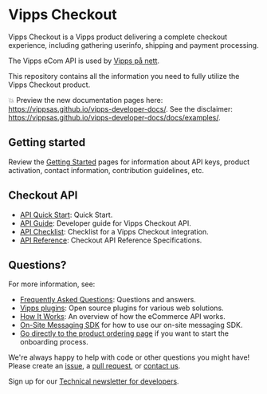<!-- START_METADATA
---
title: Introduction
sidebar_position: 1
---
END_METADATA -->

# Vipps Checkout

Vipps Checkout is a Vipps product delivering a complete checkout experience, including gathering userinfo, shipping and payment processing.

The Vipps eCom API is used by [Vipps på nett](https://vipps.no/produkter-og-tjenester/bedrift/ta-betalt-paa-nett/ta-betalt-paa-nett/).

This repository contains all the information you need to fully utilize the Vipps Checkout product.

<!-- START_COMMENT -->

💥 Preview the new documentation pages here: <https://vippsas.github.io/vipps-developer-docs/>.
See the disclaimer: <https://vippsas.github.io/vipps-developer-docs/docs/examples/>.

<!-- END_COMMENT -->

## Getting started

Review the [Getting Started](https://github.com/vippsas/vipps-developers/blob/master/vipps-getting-started.md) pages for information about API keys, product activation, contact information, contribution guidelines, etc.

## Checkout API

- [API Quick Start](vipps-checkout-api-quick-start.md): Quick Start.
- [API Guide](vipps-checkout-api.md): Developer guide for Vipps Checkout API.
- [API Checklist](vipps-checkout-api-checklist.md): Checklist for a Vipps Checkout integration.
- [API Reference](https://vippsas.github.io/vipps-developer-docs/api/checkout): Checkout API Reference Specifications.

## Questions?

For more information, see:

- [Frequently Asked Questions](vipps-checkout-api-faq.md): Questions and answers.
- [Vipps plugins](https://github.com/vippsas/vipps-plugins): Open source plugins for various web solutions.
- [How It Works](https://github.com/vippsas/vipps-ecom-api/blob/master/vipps-ecom-api-howitworks.md): An overview of how the eCommerce API works.
- [On-Site Messaging SDK](vipps-checkout-on-site-messaging.md) for how to use our on-site messaging SDK.
- [Go directly to the product ordering page](https://portal.vipps.no/register/vippscheckout) if you want to start the onboarding process.

We're always happy to help with code or other questions you might have!
Please create an [issue](https://github.com/vippsas/vipps-checkout-api/issues),
a [pull request](https://github.com/vippsas/vipps-checkout-api/pulls),
or [contact us](https://github.com/vippsas/vipps-developers/blob/master/contact.md).

Sign up for our [Technical newsletter for developers](https://github.com/vippsas/vipps-developers/tree/master/newsletters).
